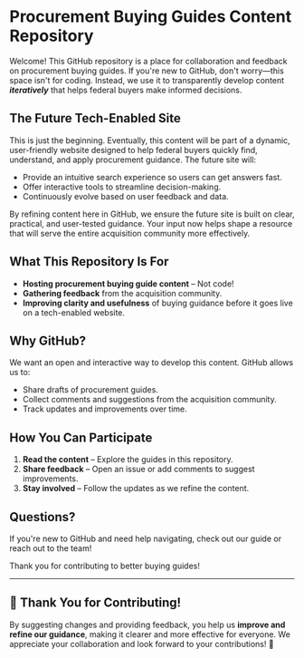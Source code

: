 # Procurement Buying Guides Content Repository

Welcome! This GitHub repository is a place for collaboration and feedback on procurement buying guides. If you're new to GitHub, don't worry—this space isn't for coding. Instead, we use it to transparently develop content _**iteratively**_ that helps federal buyers make informed decisions.

## The Future Tech-Enabled Site
This is just the beginning. Eventually, this content will be part of a dynamic, user-friendly website designed to help federal buyers quickly find, understand, and apply procurement guidance. The future site will:
- Provide an intuitive search experience so users can get answers fast.
- Offer interactive tools to streamline decision-making.
- Continuously evolve based on user feedback and data.

By refining content here in GitHub, we ensure the future site is built on clear, practical, and user-tested guidance. Your input now helps shape a resource that will serve the entire acquisition community more effectively.

## What This Repository Is For
- **Hosting procurement buying guide content** – Not code!
- **Gathering feedback** from the acquisition community.
- **Improving clarity and usefulness** of buying guidance before it goes live on a tech-enabled website.

## Why GitHub?
We want an open and interactive way to develop this content. GitHub allows us to:
- Share drafts of procurement guides.
- Collect comments and suggestions from the acquisition community.
- Track updates and improvements over time.

## How You Can Participate
1. **Read the content** – Explore the guides in this repository.
2. **Share feedback** – Open an issue or add comments to suggest improvements.
3. **Stay involved** – Follow the updates as we refine the content.

## Questions?
If you're new to GitHub and need help navigating, check out our guide or reach out to the team!

Thank you for contributing to better buying guides!

---

## 🌟 **Thank You for Contributing!**
By suggesting changes and providing feedback, you help us **improve and refine our guidance**, making it clearer and more effective for everyone. We appreciate your collaboration and look forward to your contributions! 🚀
